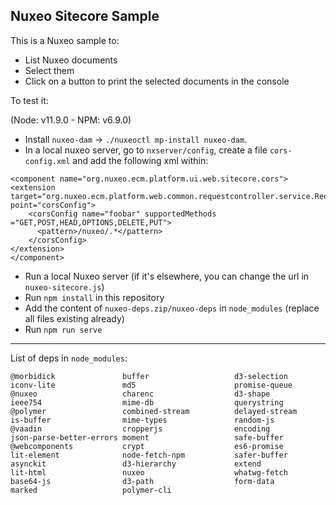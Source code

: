 ## Nuxeo Sitecore Sample

This is a Nuxeo sample to:
- List Nuxeo documents
- Select them
- Click on a button to print the selected documents in the console

To test it:

(Node: v11.9.0 - NPM: v6.9.0)

- Install `nuxeo-dam` -> `./nuxeoctl mp-install nuxeo-dam`.
- In a local nuxeo server, go to `nxserver/config`, create a file `cors-config.xml` and add the following xml within: 

```
<component name="org.nuxeo.ecm.platform.ui.web.sitecore.cors">
<extension target="org.nuxeo.ecm.platform.web.common.requestcontroller.service.RequestControllerService" point="corsConfig">
    <corsConfig name="foobar" supportedMethods ="GET,POST,HEAD,OPTIONS,DELETE,PUT">
      <pattern>/nuxeo/.*</pattern>
    </corsConfig>
</extension>
</component>
```

- Run a local Nuxeo server (if it's elsewhere, you can change the url in `nuxeo-sitecore.js`)
- Run `npm install` in this repository
- Add the content of `nuxeo-deps.zip/nuxeo-deps` in `node_modules` (replace all files existing already)
- Run `npm run serve` 


-----

List of deps in `node_modules`:

```
@morbidick               buffer                   d3-selection             iconv-lite               md5                      promise-queue
@nuxeo                   charenc                  d3-shape                 ieee754                  mime-db                  querystring
@polymer                 combined-stream          delayed-stream           is-buffer                mime-types               random-js
@vaadin                  cropperjs                encoding                 json-parse-better-errors moment                   safe-buffer
@webcomponents           crypt                    es6-promise              lit-element              node-fetch-npm           safer-buffer
asynckit                 d3-hierarchy             extend                   lit-html                 nuxeo                    whatwg-fetch
base64-js                d3-path                  form-data                marked                   polymer-cli
```
